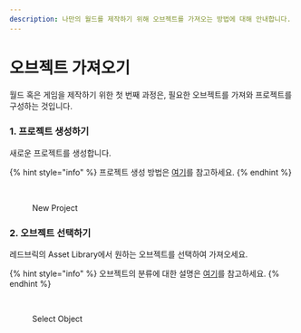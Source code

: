 ```yaml
---
description: 나만의 월드를 제작하기 위해 오브젝트를 가져오는 방법에 대해 안내합니다.
---
```


# 오브젝트 가져오기

월드 혹은 게임을 제작하기 위한 첫 번째 과정은, 필요한 오브젝트를 가져와 프로젝트를 구성하는 것입니다.



### 1. 프로젝트 생성하기

새로운 프로젝트를 생성합니다.

{% hint style="info" %}
프로젝트 생성 방법은 [여기](../redbrick-studio/undefined.md)를 참고하세요.
{% endhint %}

<figure><img src="../.gitbook/assets/스크린샷 2022-12-09 오후 9.13.13 (1).png" alt=""><figcaption><p>New Project</p></figcaption></figure>



### 2. 오브젝트 선택하기

레드브릭의 Asset Library에서 원하는 오브젝트를 선택하여 가져오세요.

{% hint style="info" %}
오브젝트의 분류에 대한 설명은 [여기](../asset-library/object/)를 참고하세요.
{% endhint %}

<figure><img src="../.gitbook/assets/스크린샷 2022-12-09 오후 9.54.20.png" alt=""><figcaption><p>Select Object</p></figcaption></figure>

